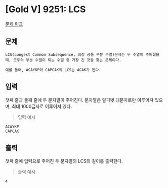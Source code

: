 # [Gold V] 9251: LCS
[문제 링크](https://www.acmicpc.net/problem/9251)

## 문제
```
LCS(Longest Common Subsequence, 최장 공통 부분 수열)문제는 두 수열이 주어졌을 때, 모두의 부분 수열이 되는 수열 중 가장 긴 것을 찾는 문제이다.

예를 들어, ACAYKP와 CAPCAK의 LCS는 ACAK가 된다.
```

## 입력
첫째 줄과 둘째 줄에 두 문자열이 주어진다. 문자열은 알파벳 대문자로만 이루어져 있으며, 최대 1000글자로 이루어져 있다.
> 입력 예시
```
ACAYKP
CAPCAK
```

## 출력
첫째 줄에 입력으로 주어진 두 문자열의 LCS의 길이를 출력한다.
> 출력 예시
```
4
```
